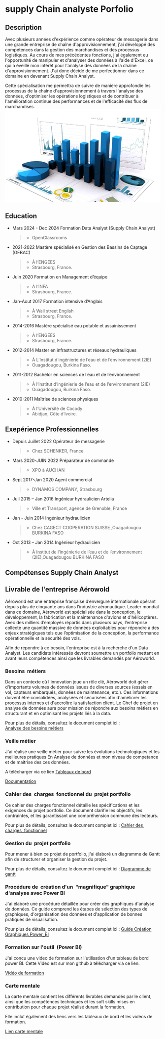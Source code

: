# supply Chain analyste Porfolio
## Description
Avec plusieurs années d'expérience comme opérateur de messagerie dans une grande entreprise de chaîne d'approvisionnement, j'ai développé des compétences dans la gestion des marchandises et des processus logistiques. Au cours de mes précédentes fonctions, j'ai également eu l'opportunité de manipuler et d'analyser des données à l'aide d'Excel, ce qui a éveillé mon intérêt pour l'analyse des données de la chaîne d'approvisionnement. J'ai donc décidé de me perfectionner dans ce domaine en devenant Supply Chain Analyst.

Cette spécialisation me permettra de suivre de manière approfondie les processus de la chaîne d'approvisionnement à travers l'analyse des données, d'optimiser les opérations logistiques et de contribuer à l'amélioration continue des performances et de l'efficacité des flux de marchandises.
![picture1](/assets/Data-Analyst-Career-Outlook.jpg)

## Education
* Mars 2024 - Dec 2024    Formation Data Analyst (Supply Chain Analyst)
  >  - OpenClassrooms

* 2021-2022     Mastère spécialisé en Gestion des Bassins de Captage (GEBAC)
  >  - À  l’ENGEES
  >  - Strasbourg, France.
* Juin 2020   Formation en Management d’équipe 
  >  - À  l’INFA
  >  - Strasbourg, France.
* Jan-Aout 2017    Formation intensive d’Anglais
  >  - À  Wall street English
  >  - Strasbourg, France.
* 2014-2016     Mastère spécialisé eau potable et assainissement
  >  - À  l’ENGEES
  >  - Strasbourg, France.
* 2012-2014   Master en infrastructures et réseaux hydrauliques
  >  - À  L’Institut d’ingénierie de l’eau et de l’environnement (2IE)
  >  - Ouagadougou, Burkina Faso.
* 2011-2012   Bachelor en sciences de l’eau et de l’environnement
  > - À  l’Institut d’ingénierie de l’eau et de l’environnement (2IE)
  > - Ouagadougou, Burkina Faso.
* 2010-2011   Maîtrise de sciences physiques
  > - À  l’Université de Cocody
  > - Abidjan, Côte d’Ivoire. 
  
## Exepérience Professionnelles 
* Depuis Juillet 2022            Opérateur de messagerie
  >- Chez SCHENKER, France
* Mars 2020-JUIN 2022   Préparateur de commande
  >- XPO à AUCHAN
* Sept 2017-Jan 2020   Agent commercial
  >- DYNAMOS COMPANY, Strasbourg
* Juil 2015 – Jan 2016  Ingénieur hydraulicien Artelia
  >- Ville et Transport, agence de Grenoble, France
* Jan - Juin 2014    Ingénieur hydraulicien
  >- Chez CAGECT COOPERATION SUISSE ,Ouagadougou BURKINA FASO 
* Oct 2013 – Jan 2014  Ingénieur hydraulicien 
  >- À Institut de l’ingénierie de l’eau et de l’environnement (2IE),Ouagadougou BURKINA FASO
  
## Compétenses Supply Chain Analyst

## Livrable de l'entreprise  Aérowold
Aéroworld est une entreprise française d’envergure internationale opérant depuis plus de cinquante ans dans l’industrie aéronautique. Leader mondial dans ce domaine, Aéroworld est spécialisée dans la conception, le développement, la fabrication et la maintenance d'avions et d'hélicoptères. Avec des milliers d’employés répartis dans plusieurs pays, l’entreprise collecte une quantité massive de données exploitables pour répondre à des enjeux stratégiques tels que l’optimisation de la conception, la performance opérationnelle et la sécurité des vols.

Afin de répondre à ce besoin, l'entreprise est à la recherche d'un Data Analyst. Les candidats intéressés devront soumettre un portfolio mettant en avant leurs compétences ainsi que les livrables demandés par Aéroworld.
### Besoins  métiers
Dans un contexte où l'innovation joue un rôle clé, Aéroworld doit gérer d'importants volumes de données issues de diverses sources (essais en vol, capteurs embarqués, données de maintenance, etc.). Ces informations doivent être consolidées, analysées et sécurisées afin d'améliorer les processus internes et d'accroître la satisfaction client. Le Chef de projet en analyse de données aura pour mission de répondre aux besoins métiers en structurant et en optimisant les projets liés à la data.

Pour plus de détails, consultez le document complet ici :  
[Analyse des besoins métiers](https://github.com/user-attachments/files/17948540/Analyse_des_besoins_metiers.pdf)

### Veille métier
J'ai réalisé une veille métier  pour suivre les évolutions technologiques et les meilleures pratiques En Analyse de données et mon niveau de competance et de maitrise des ces données.

 A télécharger via ce lien
[Tableaux de bord ](https://github.com/Tcharnon/Porfolio/blob/bdef37c60344c62104a97c6c458e4ab31b79509a/assets/Portefolio.pbix)

[Documentation](https://github.com/user-attachments/files/17962899/VEILLE.METIER.pdf)

### Cahier des  charges  fonctionnel du  projet portfolio
Ce cahier des charges fonctionnel détaille les spécifications et les exigences du projet portfolio. Ce document clarifie les objectifs, les contraintes, et les  garantissant une compréhension commune des lecteurs.

Pour plus de détails, consultez le document complet ici :
[Cahier des  charges  fonctionnel](https://github.com/user-attachments/files/17950568/Cahier_des_charges.pdf)

### Gestion du  projet portfolio

Pour mener à bien ce projet de portfolio, j'ai élaboré un diagramme de Gantt afin de structurer et organiser la gestion du projet.

Pour plus de détails, consultez le document complet ici :
[Diagramme de gantt](https://github.com/user-attachments/files/17950599/Diagramme_de_gantt.pdf)


###  Procédure de  création d'un  "magnifique" graphique  d'analyse avec Power BI

J'ai élaboré une procédure détaillée pour créer des graphiques d'analyse de données. Ce guide comprend les étapes de sélection des types de graphiques, d'organisation des données et d'application de bonnes pratiques de visualisation.

Pour plus de détails, consultez le document complet ici :
[Guide Création Graphiques Power_BI](https://github.com/user-attachments/files/17950612/Guide_Creation_Graphiques_Power_BI.pdf)

### Formation sur l'outil  (Power BI)

J'ai concu une video de formation sur l'utilisation d'un tableau de bord power BI.
Cette Video est sur mon github à télécharger via ce lien.

[Vidéo de formation](https://github.com/Tcharnon/Porfolio/blob/360f4726737679b1153339716f57cae5f918039e/assets/video1536502917.mp4)

### Carte mentale

La carte mentale contient les différents livrables demandés par le client, ainsi que les compétences techniques et les soft skills mises en contribution pour chaque projet réalisé durant la formation.

Elle inclut également des liens vers les tableaux de bord et les vidéos de formation.

[Lien carte mentale](https://github.com/Tcharnon/Porfolio/blob/360f4726737679b1153339716f57cae5f918039e/assets/video1536502917.mp4)

 
